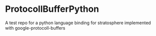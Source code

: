 ProtocollBufferPython
=====================

A test repo for a python language binding for stratosphere implemented with google-protocoll-buffers
